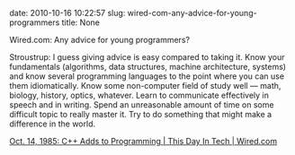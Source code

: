 date: 2010-10-16 10:22:57
slug: wired-com-any-advice-for-young-programmers
title: None

Wired.com: Any advice for young programmers?   

Stroustrup: I guess giving advice is easy compared to taking it. Know your fundamentals (algorithms, data structures, machine architecture, systems) and know several programming languages to the point where you can use them idiomatically. Know some non-computer field of study well — math, biology, history, optics, whatever. Learn to communicate effectively in speech and in writing. Spend an unreasonable amount of time on some difficult topic to really master it. Try to do something that might make a difference in the world.

[Oct. 14, 1985: C++ Adds to Programming | This Day In Tech | Wired.com](http://www.wired.com/thisdayintech/2010/10/1014cplusplus-released/all/1)

